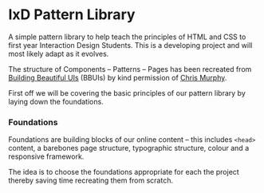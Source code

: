 IxD Pattern Library
===================

A simple pattern library to help teach the principles of HTML and CSS to first year Interaction Design Students. This is a developing project and will most likely adapt as it evolves.

The structure of Components – Patterns – Pages has been recreated from [Building Beautiful UIs](https://bbuis.org/index.html) (BBUIs) by kind permission of [Chris Murphy](https://mrmurphy.com). 

First off we will be covering the basic principles of our pattern library by laying down the foundations. 

### Foundations
Foundations are building blocks of our online content – this includes `<head>` content, a barebones page structure, typographic structure, colour and a responsive framework.

The idea is to choose the foundations appropriate for each the project thereby saving time recreating them from scratch.
